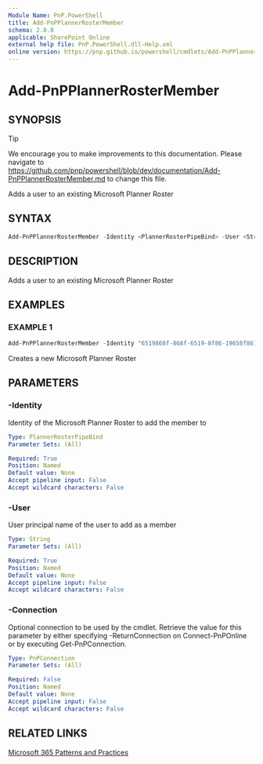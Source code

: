 ```yaml
---
Module Name: PnP.PowerShell
title: Add-PnPPlannerRosterMember
schema: 2.0.0
applicable: SharePoint Online
external help file: PnP.PowerShell.dll-Help.xml
online version: https://pnp.github.io/powershell/cmdlets/Add-PnPPlannerRosterMember.html
---
```

 
# Add-PnPPlannerRosterMember

## SYNOPSIS

> [!TIP]
> We encourage you to make improvements to this documentation. Please navigate to https://github.com/pnp/powershell/blob/dev/documentation/Add-PnPPlannerRosterMember.md to change this file.

Adds a user to an existing Microsoft Planner Roster

## SYNTAX

```powershell
Add-PnPPlannerRosterMember -Identity <PlannerRosterPipeBind> -User <String> [-Connection <PnPConnection>] [<CommonParameters>]
```

## DESCRIPTION
Adds a user to an existing Microsoft Planner Roster

## EXAMPLES

### EXAMPLE 1
```powershell
Add-PnPPlannerRosterMember -Identity "6519868f-868f-6519-8f86-19658f861965" -User "johndoe@contoso.onmicrosoft.com"
```

Creates a new Microsoft Planner Roster

## PARAMETERS

### -Identity
Identity of the Microsoft Planner Roster to add the member to

```yaml
Type: PlannerRosterPipeBind
Parameter Sets: (All)

Required: True
Position: Named
Default value: None
Accept pipeline input: False
Accept wildcard characters: False
```

### -User
User principal name of the user to add as a member

```yaml
Type: String
Parameter Sets: (All)

Required: True
Position: Named
Default value: None
Accept pipeline input: False
Accept wildcard characters: False
```

### -Connection
Optional connection to be used by the cmdlet. Retrieve the value for this parameter by either specifying -ReturnConnection on Connect-PnPOnline or by executing Get-PnPConnection.

```yaml
Type: PnPConnection
Parameter Sets: (All)

Required: False
Position: Named
Default value: None
Accept pipeline input: False
Accept wildcard characters: False
```

## RELATED LINKS

[Microsoft 365 Patterns and Practices](https://aka.ms/m365pnp)